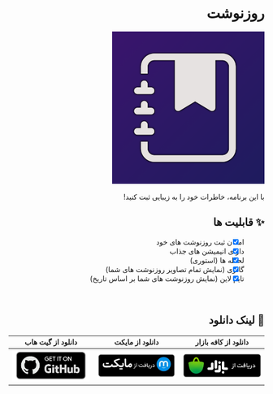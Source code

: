 <div dir="rtl">

# روزنوشت

<img src="assets/icon.png" width="300">

با این برنامه، خاطرات خود را به زیبایی ثبت کنید!

## ✨ قابلیت ها

- [x] امکان ثبت روزنوشت های خود
- [x] دارای انیمیشن های جذاب
- [x] لحظه ها (استوری)
- [x] گالری (نمایش تمام تصاویر روزنوشت های شما)
- [x] تایم لاین (نمایش روزنوشت های شما بر اساس تاریخ)

<br/>


## 🔗 لینک دانلود

</div>


| دانلود از گیت هاب                          |    دانلود از مایکت                               | دانلود از کافه بازار                          |
| --------------------------------- | --------------------------------- |---------------------------------  |
| <a href="https://github.com/hosivay/RoozNeveshtApp/releases"><img src="assets/github.png" width="300"></a> | <a href="https://myket.ir/app/com.rn.hosivay.app"><img src="assets/myket.png" width="300"></a>  | <a href="http://cafebazaar.ir/app/?id=com.rn.hosivay.app&ref=share"><img src="assets/bazaar.png" width="300"></a>   |


